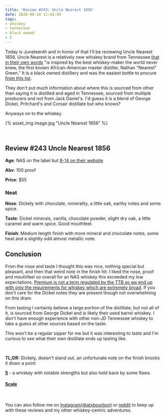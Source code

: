 ```yaml
---
title: 'Review #243: Uncle Nearest 1856'
date: 2020-06-19 11:44:59
tags:
- whiskey
- tennessee
- black owned
- 5
---
```


Today is Juneteenth and in honor of that I'll be reviewing Uncle Nearest 1856. Uncle Nearest is a relatively new whiskey brand from Tennessee [that in their own words](https://unclenearest.com/#history) "is inspired by the best whiskey-maker the world never knew, the first known African-American master distiller, Nathan “Nearest” Green." It is a black owned distillery and was the easiest bottle to procure [from this list](https://www.whiskyadvocate.com/black-owned-whisky/).

They don't put much information about where this is sourced from other than saying it is distilled and aged in Tennessee, sourced from multiple producers and not from Jack Daniel's. I'd guess it is a blend of George Dickel, Pritchard's and Corsair distillate but who knows?

Anyways on to the whiskey. 

{% asset_img image.jpg "Uncle Nearest 1856" %}

&nbsp;

## Review #243 Uncle Nearest 1856
**Age**: NAS on the label but [8-14 on their website](https://unclenearest.com/premium-aged-whiskey/)

**Abv**: 100 proof

**Price**: $55

### Neat
**Nose**: Dickely with chocolate, minerality, a little oak, earthy notes and some spice.

**Taste**: Dickel minerals, vanilla, chocolate powder, slight dry oak, a little caramel and warm spice. Good mouthfeel.

**Finish**: Medium length finish with more mineral and chocolate notes, some heat and a slightly odd almost metallic note. 

## Conclusion

From the nose and taste I thought this was nice, nothing special but pleasant, and then that weird note in the finish hit. I liked the nose, proof and mouthfeel so overall for an NAS whiskey this exceeded my low expectations. [Premium is not a term regulated by the TTB so we end up with only the requirements for whiskey which are extremely broad](https://www.ttb.gov/images/pdfs/spirits_bam/chapter4.pdf). If you don't care for the Dickel notes they are present though not overwhelming on this dram.

From tasting I certainly believe a large portion of the distillate, but not all of it, is sourced from George Dickel and is likely their used barrel whiskey. I don't have enough experience with other non-JD Tennessee whiskey to take a guess at other sources based on the taste.

This won't be a regular sipper for me but it was interesting to taste and I'm curious to see what their own distillate ends up tasting like.

&nbsp;

**TL;DR:** Dickely, doesn't stand out, an unfortunate note on the finish knocks it down a point


[**5**](https://atxbourbon.com/tags/5/) - a whiskey with notable strengths but also held back by some flaws


#### [Scale](http://atxbourbon.com/Scale/)

&nbsp;

You can also follow me on [Instagram(@atxbourbon)](https://www.instagram.com/atxbourbon/) or [reddit](https://www.reddit.com/r/atxbourbon/) to keep up with these reviews and my other whiskey-centric adventures.